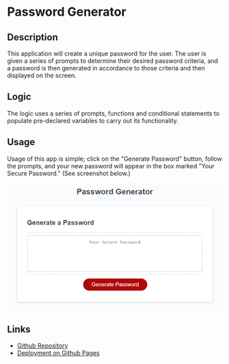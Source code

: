# Password Generator
## Description
This application will create a unique password for the user. The user is given a series of prompts to determine their desired password criteria, and a password is then generated in accordance to those criteria and then displayed on the screen. 

## Logic
The logic uses a series of prompts, functions and conditional statements to populate pre-declared variables to carry out its functionality.

## Usage
Usage of this app is simple; click on the "Generate Password" button, follow the prompts, and your new password will appear in the box marked "Your Secure Password." (See screenshot below.)

![Screenshot of the app](<Screenshot 2023-12-22 222937.png>)

## Links
- [Github Repository](https://github.com/ag-bootcamp-umn/password-generator)
- [Deployment on Github Pages](https://ag-bootcamp-umn.github.io/password-generator/)

